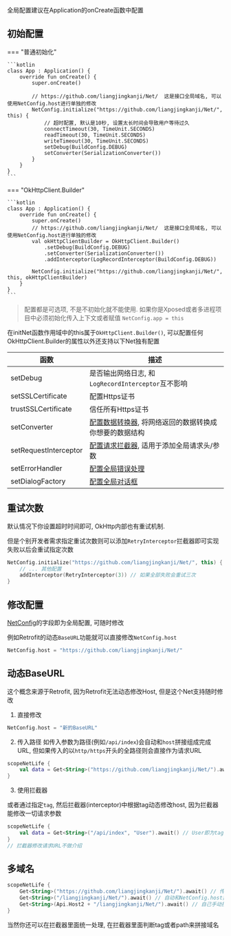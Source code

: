 全局配置建议在Application的onCreate函数中配置

## 初始配置

=== "普通初始化"

    ```kotlin
    class App : Application() {
        override fun onCreate() {
            super.onCreate()
    
            // https://github.com/liangjingkanji/Net/  这是接口全局域名, 可以使用NetConfig.host进行单独的修改
            NetConfig.initialize("https://github.com/liangjingkanji/Net/", this) {
                // 超时配置, 默认是10秒, 设置太长时间会导致用户等待过久
                connectTimeout(30, TimeUnit.SECONDS)
                readTimeout(30, TimeUnit.SECONDS)
                writeTimeout(30, TimeUnit.SECONDS)
                setDebug(BuildConfig.DEBUG)
                setConverter(SerializationConverter())
            }
        }
    }
    ```

=== "OkHttpClient.Builder"

    ```kotlin
    class App : Application() {
        override fun onCreate() {
            super.onCreate()
            // https://github.com/liangjingkanji/Net/  这是接口全局域名, 可以使用NetConfig.host进行单独的修改
            val okHttpClientBuilder = OkHttpClient.Builder()
                .setDebug(BuildConfig.DEBUG)
                .setConverter(SerializationConverter())
                .addInterceptor(LogRecordInterceptor(BuildConfig.DEBUG))
    
            NetConfig.initialize("https://github.com/liangjingkanji/Net/", this, okHttpClientBuilder)
        }
    }
    ```

> 配置都是可选项, 不是不初始化就不能使用. 如果你是Xposed或者多进程项目中必须初始化传入上下文或者赋值 `NetConfig.app = this`

在initNet函数作用域中的this属于`OkHttpClient.Builder()`, 可以配置任何OkHttpClient.Builder的属性以外还支持以下Net独有配置

| 函数 | 描述 |
|-|-|
| setDebug | 是否输出网络日志, 和`LogRecordInterceptor`互不影响  |
| setSSLCertificate | 配置Https证书 |
| trustSSLCertificate | 信任所有Https证书 |
| setConverter | [配置数据转换器](converter.md), 将网络返回的数据转换成你想要的数据结构 |
| setRequestInterceptor | [配置请求拦截器](interceptor.md), 适用于添加全局请求头/参数 |
| setErrorHandler | [配置全局错误处理](error-global.md) |
| setDialogFactory | [配置全局对话框](auto-dialog.md) |

## 重试次数

默认情况下你设置超时时间即可, OkHttp内部也有重试机制.

但是个别开发者需求指定重试次数则可以添加`RetryInterceptor`拦截器即可实现失败以后会重试指定次数

```kotlin
NetConfig.initialize("https://github.com/liangjingkanji/Net/", this) {
    // ... 其他配置
    addInterceptor(RetryInterceptor(3)) // 如果全部失败会重试三次
}
```


## 修改配置

[NetConfig](api/-net/com.drake.net/-net-config/index.html)的字段即为全局配置, 可随时修改

例如Retrofit的动态`BaseURL`功能就可以直接修改`NetConfig.host`

```kotlin
NetConfig.host = "https://github.com/liangjingkanji/Net/"
```


## 动态BaseURL

这个概念来源于Retrofit, 因为Retrofit无法动态修改Host, 但是这个Net支持随时修改

1) 直接修改

```kotlin
NetConfig.host = "新的BaseURL"
```


2) 传入路径
如传入参数为路径(例如`/api/index`)会自动和`host`拼接组成完成URL, 但如果传入的以`http/https`开头的全路径则会直接作为请求URL

```kotlin
scopeNetLife {
    val data = Get<String>("https://github.com/liangjingkanji/Net/").await()
}
```

3) 使用拦截器

或者通过指定`tag`, 然后拦截器(interceptor)中根据tag动态修改host, 因为拦截器能修改一切请求参数

```kotlin
scopeNetLife {
    val data = Get<String>("/api/index", "User").await() // User即为tag
}
// 拦截器修改请求URL不做介绍
```

## 多域名

```kotlin
scopeNetLife {
    Get<String>("https://github.com/liangjingkanji/Net/").await() // 传入域名就会使用当前域名
    Get<String>("/liangjingkanji/Net/").await() // 自动和NetConfig.host拼接
    Get<String>(Api.Host2 + "/liangjingkanji/Net/").await() // 自己手动拼接
}
```

当然你还可以在拦截器里面统一处理, 在拦截器里面判断tag或者path来拼接域名



